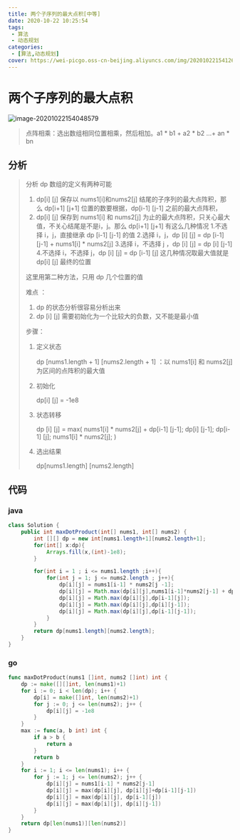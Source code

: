 ```yaml
---
title: 两个子序列的最大点积[中等]
date: 2020-10-22 10:25:54
tags: 
 - 算法
 - 动态规划
categories: 
 - [算法,动态规划]
cover: https://wei-picgo.oss-cn-beijing.aliyuncs.com/img/20201022154126.png
---
```


# 两个子序列的最大点积

![image-20201022154048579](https://wei-picgo.oss-cn-beijing.aliyuncs.com/img/20201022154126.png)

> 点阵相乘：选出数组相同位置相乘，然后相加。a1 * b1 + a2 * b2 ...+ an * bn

## 分析

> 分析 dp 数组的定义有两种可能
>
> 1. dp[i] [j] 保存以 nums1[i]和nums2[j] 结尾的子序列的最大点阵积，那么 dp[i+1] [j+1] 位置的数要根据，dp[i-1] [j-1] 之前的最大点阵积，
> 2. dp[i] [j] 保存到 nums1[i] 和 nums2[j] 为止的最大点阵积，只关心最大值，不关心结尾是不是i，j。那么 dp[i+1] [j+1] 有这么几种情况
>    1.不选择 i，j，直接继承 dp [i-1] [j-1] 的值
>    2.选择  i，j，dp [i] [j] = dp [i-1] [j-1] + nums1[i] * nums2[j]
>    3.选择 i，不选择 j ，dp [i] [j] = dp [i] [j-1]
>    4.不选择 i，不选择 j，dp [i] [j] = dp [i-1] [j]
> 这几种情况取最大值就是 dp[i] [j] 最终的位置
>
> 这里用第二种方法，只用 dp 几个位置的值
>
> 难点 ：
>
> 1. dp 的状态分析很容易分析出来
> 2. dp [i] [j] 需要初始化为一个比较大的负数，又不能是最小值
>
> 步骤：
>
> 1. 定义状态
>
>    dp [nums1.length + 1] [nums2.length + 1] ：以 nums1[i] 和 nums2[j] 为区间的点阵积的最大值
>
> 2. 初始化
>
>    dp[i] [j] = -1e8
>
> 3. 状态转移
>    
>    dp [i] [j] = max( 
>                      nums1[i] * nums2[j] + dp[i-1] [j-1];
>                      dp[i] [j-1];
>                      dp[i-1] [j];
>                      nums1[i] * nums2[j];
>                    )
>
> 4. 选出结果
>
>    dp[nums1.length] [nums2.length]

## 代码

### java

```java
class Solution {
    public int maxDotProduct(int[] nums1, int[] nums2) {
        int [][] dp = new int[nums1.length+1][nums2.length+1];
        for(int[] x:dp){
            Arrays.fill(x,(int)-1e8);
        }

        for(int i = 1 ; i <= nums1.length ;i++){
            for(int j = 1; j <= nums2.length ; j++){
                dp[i][j] = nums1[i-1] * nums2[j -1];
                dp[i][j] = Math.max(dp[i][j],nums1[i-1]*nums2[j-1] + dp[i-1][j-1]);
                dp[i][j] = Math.max(dp[i][j],dp[i-1][j]);
                dp[i][j] = Math.max(dp[i][j],dp[i][j-1]);
                dp[i][j] = Math.max(dp[i][j],dp[i-1][j-1]);
            }
        }
        return dp[nums1.length][nums2.length];
    }
}
```

### go

```go
func maxDotProduct(nums1 []int, nums2 []int) int {
	dp := make([][]int, len(nums1)+1)
	for i := 0; i < len(dp); i++ {
		dp[i] = make([]int, len(nums2)+1)
		for j := 0; j <= len(nums2); j++ {
			dp[i][j] = -1e8
		}
	}
	max := func(a, b int) int {
		if a > b {
			return a
		}
		return b
	}
	for i := 1; i <= len(nums1); i++ {
		for j := 1; j <= len(nums2); j++ {
			dp[i][j] = nums1[i-1] * nums2[j-1]
			dp[i][j] = max(dp[i][j], dp[i][j]+dp[i-1][j-1])
			dp[i][j] = max(dp[i][j], dp[i-1][j])
			dp[i][j] = max(dp[i][j], dp[i][j-1])
		}
	}
	return dp[len(nums1)][len(nums2)]
}
```